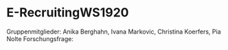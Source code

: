 # E-RecruitingWS1920

Gruppenmitglieder: Anika Berghahn, Ivana Markovic, Christina Koerfers, Pia Nolte
Forschungsfrage: 